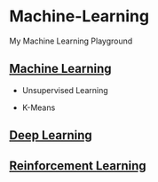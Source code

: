 # Machine-Learning
My Machine Learning Playground

## [Machine Learning](https://github.com/DonghaoQiao/Machine-Learning/tree/master/Machine%20Learning)  
* Unsupervised Learning  
- K-Means  
## [Deep Learning](https://github.com/DonghaoQiao/Machine-Learning/tree/master/Deep%20Learning)  
## [Reinforcement Learning](https://github.com/DonghaoQiao/Machine-Learning/tree/master/Reinforcement%20Learning)  
